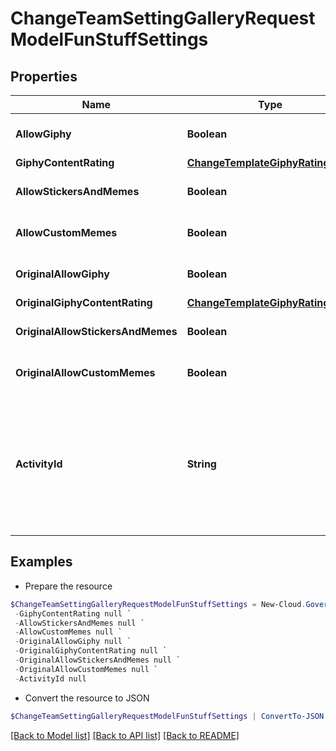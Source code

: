 # ChangeTeamSettingGalleryRequestModelFunStuffSettings
## Properties

Name | Type | Description | Notes
------------ | ------------- | ------------- | -------------
**AllowGiphy** | **Boolean** |  | [optional] [default to $false]
**GiphyContentRating** | [**ChangeTemplateGiphyRatingType**](ChangeTemplateGiphyRatingType.md) |  | [optional] 
**AllowStickersAndMemes** | **Boolean** |  | [optional] [default to $false]
**AllowCustomMemes** | **Boolean** |  | [optional] [default to $false]
**OriginalAllowGiphy** | **Boolean** |  | [optional] [default to $false]
**OriginalGiphyContentRating** | [**ChangeTemplateGiphyRatingType**](ChangeTemplateGiphyRatingType.md) |  | [optional] 
**OriginalAllowStickersAndMemes** | **Boolean** |  | [optional] [default to $false]
**OriginalAllowCustomMemes** | **Boolean** |  | [optional] [default to $false]
**ActivityId** | **String** | An unique identifier for the activity which can be used to find configuration in the dynamic service if it is assign by IT | [optional] 

## Examples

- Prepare the resource
```powershell
$ChangeTeamSettingGalleryRequestModelFunStuffSettings = New-Cloud.Governance.ClientChangeTeamSettingGalleryRequestModelFunStuffSettings  -AllowGiphy null `
 -GiphyContentRating null `
 -AllowStickersAndMemes null `
 -AllowCustomMemes null `
 -OriginalAllowGiphy null `
 -OriginalGiphyContentRating null `
 -OriginalAllowStickersAndMemes null `
 -OriginalAllowCustomMemes null `
 -ActivityId null
```

- Convert the resource to JSON
```powershell
$ChangeTeamSettingGalleryRequestModelFunStuffSettings | ConvertTo-JSON
```

[[Back to Model list]](../README.md#documentation-for-models) [[Back to API list]](../README.md#documentation-for-api-endpoints) [[Back to README]](../README.md)

